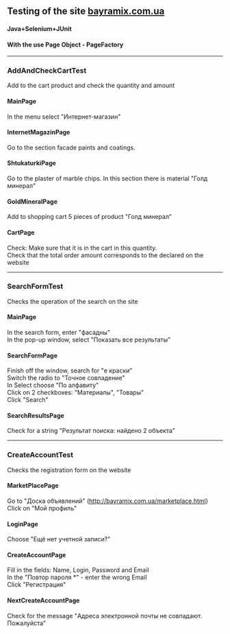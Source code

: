 ## Testing of the site [bayramix.com.ua](http://www.bayramix.com.ua/) 

#### Java+Selenium+JUnit
#### With the use Page Object - PageFactory  

***

### AddAndCheckCartTest
Add to the cart product and check the quantity and amount
  
#### MainPage
In the menu select "Интернет-магазин"

#### InternetMagazinPage
Go to the section facade paints and coatings.

#### ShtukaturkiPage
Go to the plaster of marble chips. In this section there is material "Голд минерал"

#### GoldMineralPage
Add to shopping cart 5 pieces of product "Голд минерал"

#### CartPage
Check: Make sure that it is in the cart in this quantity.  
Check that the total order amount corresponds to the declared on the website  

***

### SearchFormTest
Checks the operation of the search on the site
  
#### MainPage
In the search form, enter "фасадны"  
In the pop-up window, select "Показать все результаты"  

#### SearchFormPage
Finish off the window, search for "е краски"  
Switch the radio to "Точное совпадение"  
In Select choose "По алфавиту"  
Click on 2 checkboxes: "Материалы", "Товары"  
Click "Search"  

#### SearchResultsPage
Check for a string "Результат поиска: найдено 2 объекта"  

***

### CreateAccountTest
Checks the registration form on the website  
  
#### MarketPlacePage
Go to "Доска объявлений" (http://bayramix.com.ua/marketplace.html)  
Click on "Мой профиль"  

#### LoginPage
Choose "Ещё нет учетной записи?"  

#### CreateAccountPage
Fill in the fields: Name, Login, Password and Email  
In the "Повтор пароля *" - enter the wrong Email  
Click "Регистрация"  

#### NextCreateAccountPage
Check for the message "Адреса электронной почты не совпадают. Пожалуйста"  

